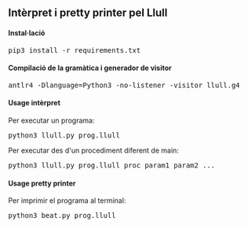 ## Intèrpret i pretty printer pel Llull

#### Instal·lació
<pre>
pip3 install -r requirements.txt
</pre>

#### Compilació de la gramàtica i generador de visitor
<pre>
antlr4 -Dlanguage=Python3 -no-listener -visitor llull.g4
</pre>

#### Usage intèrpret
Per executar un programa:
<pre>
python3 llull.py prog.llull
</pre>
Per executar des d'un procediment diferent de main:
<pre>
python3 llull.py prog.llull proc param1 param2 ...
</pre>

#### Usage pretty printer
Per imprimir el programa al terminal:
<pre>
python3 beat.py prog.llull
</pre>


